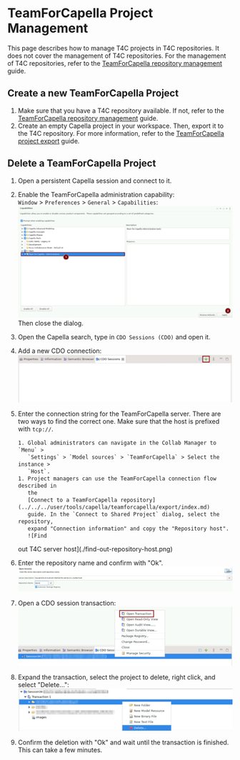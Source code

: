 <!--
 ~ SPDX-FileCopyrightText: Copyright DB InfraGO AG and contributors
 ~ SPDX-License-Identifier: Apache-2.0
 -->

# TeamForCapella Project Management

This page describes how to manage T4C projects in T4C repositories. It does not
cover the management of T4C repositories. For the management of T4C
repositories, refer to the
[TeamForCapella repository management](../repository-management/index.md)
guide.

## Create a new TeamForCapella Project

1. Make sure that you have a T4C repository available. If not, refer to the
   [TeamForCapella repository management](../repository-management/index.md)
   guide.
1. Create an empty Capella project in your workspace. Then, export it to the
   T4C repository. For more information, refer to the
   [TeamForCapella project export](../../../user/tools/capella/teamforcapella/export/index.md)
   guide.

## Delete a TeamForCapella Project

1.  Open a persistent Capella session and connect to it.
1.  Enable the TeamForCapella administration capability: <br /> `Window` >
    `Preferences` > `General` > `Capabilities`:
    ![Activate TeamForCapella administration capabilities](./activate-t4c-administration-guide.png)
    Then close the dialog.
1.  Open the Capella search, type in `CDO Sessions (CDO)` and open it.
1.  Add a new CDO connection:
    ![Add a new CDO connection](./add-new-cdo-session.png)
1.  Enter the connection string for the TeamForCapella server. There are two
    ways to find the correct one. Make sure that the host is prefixed with
    `tcp://`.

        1. Global administrators can navigate in the Collab Manager to `Menu` >
           `Settings` > `Model sources` > `TeamForCapella` > Select the instance >
           `Host`.
        1. Project managers can use the TeamForCapella connection flow described in
           the
           [Connect to a TeamForCapella repository](../../../user/tools/capella/teamforcapella/export/index.md)
           guide. In the `Connect to Shared Project` dialog, select the repository,
           expand "Connection information" and copy the "Repository host".
           ![Find

    out T4C server host](./find-out-repository-host.png)

1.  Enter the repository name and confirm with "Ok".
    ![Open CDO session](./open-cdo-session.png)
1.  Open a CDO session transaction:
    ![Open a CDO transaction](./open-cdo-transaction.png)
1.  Expand the transaction, select the project to delete, right click, and
    select "Delete...": ![Delete a T4C project](./delete-t4c-project.png)
1.  Confirm the deletion with "Ok" and wait until the transaction is finished.
    This can take a few minutes.
